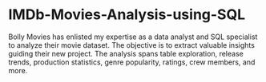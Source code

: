 # IMDb-Movies-Analysis-using-SQL
Bolly Movies has enlisted my expertise as a data analyst and SQL specialist to analyze their movie dataset. The objective is to extract valuable insights guiding their new project. The analysis spans table exploration, release trends, production statistics, genre popularity, ratings, crew members, and more.
